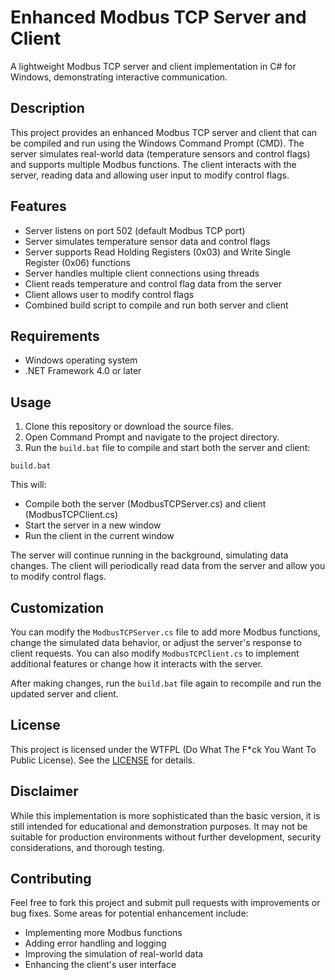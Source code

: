 # Enhanced Modbus TCP Server and Client

A lightweight Modbus TCP server and client implementation in C# for Windows, demonstrating interactive communication.

## Description

This project provides an enhanced Modbus TCP server and client that can be compiled and run using the Windows Command Prompt (CMD). The server simulates real-world data (temperature sensors and control flags) and supports multiple Modbus functions. The client interacts with the server, reading data and allowing user input to modify control flags.

## Features

- Server listens on port 502 (default Modbus TCP port)
- Server simulates temperature sensor data and control flags
- Server supports Read Holding Registers (0x03) and Write Single Register (0x06) functions
- Server handles multiple client connections using threads
- Client reads temperature and control flag data from the server
- Client allows user to modify control flags
- Combined build script to compile and run both server and client

## Requirements

- Windows operating system
- .NET Framework 4.0 or later

## Usage

1. Clone this repository or download the source files.
2. Open Command Prompt and navigate to the project directory.
3. Run the `build.bat` file to compile and start both the server and client:

```
build.bat
```

This will:
- Compile both the server (ModbusTCPServer.cs) and client (ModbusTCPClient.cs)
- Start the server in a new window
- Run the client in the current window

The server will continue running in the background, simulating data changes. The client will periodically read data from the server and allow you to modify control flags.

## Customization

You can modify the `ModbusTCPServer.cs` file to add more Modbus functions, change the simulated data behavior, or adjust the server's response to client requests. You can also modify `ModbusTCPClient.cs` to implement additional features or change how it interacts with the server.

After making changes, run the `build.bat` file again to recompile and run the updated server and client.

## License

This project is licensed under the WTFPL (Do What The F*ck You Want To Public License). See the [LICENSE](https://en.wikipedia.org/wiki/WTFPL) for details.

## Disclaimer

While this implementation is more sophisticated than the basic version, it is still intended for educational and demonstration purposes. It may not be suitable for production environments without further development, security considerations, and thorough testing.

## Contributing

Feel free to fork this project and submit pull requests with improvements or bug fixes. Some areas for potential enhancement include:
- Implementing more Modbus functions
- Adding error handling and logging
- Improving the simulation of real-world data
- Enhancing the client's user interface
